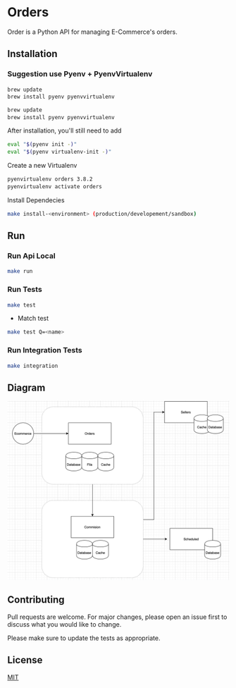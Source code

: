 # Orders

Order is a Python API for managing E-Commerce's orders.

## Installation

### Suggestion use Pyenv + PyenvVirtualenv
```
brew update
brew install pyenv pyenvvirtualenv
```

```bash
brew update
brew install pyenv pyenvvirtualenv
```

After installation, you'll still need to add
```bash
eval "$(pyenv init -)"
eval "$(pyenv virtualenv-init -)"
```

Create a new Virtualenv
```bash
pyenvirtualenv orders 3.8.2
pyenvirtualenv activate orders
```

Install Dependecies
```bash
make install-<environment> (production/developement/sandbox)
```

## Run

### Run Api Local
```bash
make run
```

### Run Tests
```bash
make test
```

* Match test
```bash
make test Q=<name>
```

### Run Integration Tests 
```bash
make integration
```

## Diagram

![Diagram](/images/diagram.png)

## Contributing
Pull requests are welcome. For major changes, please open an issue first to discuss what you would like to change.

Please make sure to update the tests as appropriate.

## License
[MIT](https://choosealicense.com/licenses/mit/)